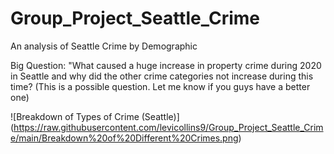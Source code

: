 # Group_Project_Seattle_Crime
An analysis of Seattle Crime by Demographic

Big Question: "What caused a huge increase in property crime during 2020 in Seattle and why did the other crime categories not increase during this time?
(This is a possible question. Let me know if you guys have a better one)

![Breakdown of Types of Crime (Seattle)]
(https://raw.githubusercontent.com/levicollins9/Group_Project_Seattle_Crime/main/Breakdown%20of%20Different%20Crimes.png) 
